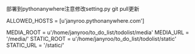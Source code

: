 部署到pythonanywhere注意修改setting.py
git pull更新

ALLOWED_HOSTS = [u'janyroo.pythonanywhere.com']

MEDIA_ROOT = u'/home/janyroo/to_do_list/todolist/media'
MEDIA_URL = '/media/'
STATIC_ROOT = u'/home/janyroo/to_do_list/todolist/static'
STATIC_URL = '/static/'
